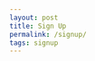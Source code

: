 ```yaml
---
layout: post
title: Sign Up
permalink: /signup/
tags: signup
---
```


<script>
  window.location.href = 'https://forms.gle/C1s614GzdjYkPM2m7';
</script>
